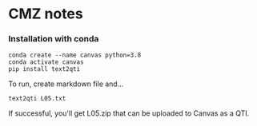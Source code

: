 # CMZ notes

### Installation with conda

```
conda create --name canvas python=3.8
conda activate canvas
pip install text2qti
```

To run, create markdown file and...

```
text2qti L05.txt 
```

If successful, you'll get L05.zip that can be uploaded to Canvas as a QTI.